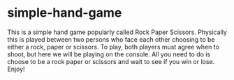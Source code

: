 # simple-hand-game
This is a simple hand game popularly called Rock Paper Scissors.
Physically this is played between two persons who face each other choosing to be either a rock, paper or scissors.
To play, both players must agree when to shoot, but here we will be playing on the console.
All you need to do is choose to be a rock paper or scissors and wait to see if you win or lose.
Enjoy!
